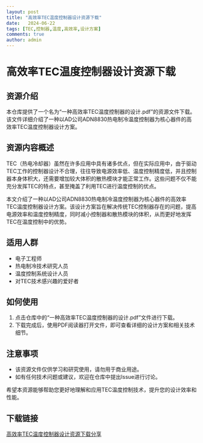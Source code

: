 ```yaml
---
layout: post
title: "高效率TEC温度控制器设计资源下载"
date:   2024-06-22
tags: [TEC,控制器,温度,高效率,设计方案]
comments: true
author: admin
---
```

# 高效率TEC温度控制器设计资源下载

## 资源介绍

本仓库提供了一个名为“一种高效率TEC温度控制器的设计.pdf”的资源文件下载。该文件详细介绍了一种以AD公司ADN8830热电制冷温度控制器为核心器件的高效率TEC温度控制器设计方案。

## 资源内容概述

TEC（热电冷却器）虽然在许多应用中具有诸多优点，但在实际应用中，由于驱动TEC工作的控制器设计不合理，往往导致电源效率低、温度控制精度低，并且控制器本身体积大，还需要增加较大体积的散热模块才能正常工作。这些问题不仅不能充分发挥TEC的特点，甚至掩盖了利用TEC进行温度控制的优点。

本文介绍了一种以AD公司ADN8830热电制冷温度控制器为核心器件的高效率TEC温度控制器设计方案。该设计方案旨在解决传统TEC控制器存在的问题，提高电源效率和温度控制精度，同时减小控制器和散热模块的体积，从而更好地发挥TEC在温度控制中的优势。

## 适用人群

- 电子工程师
- 热电制冷技术研究人员
- 温度控制系统设计人员
- 对TEC技术感兴趣的爱好者

## 如何使用

1. 点击仓库中的“一种高效率TEC温度控制器的设计.pdf”文件进行下载。
2. 下载完成后，使用PDF阅读器打开文件，即可查看详细的设计方案和相关技术细节。

## 注意事项

- 该资源文件仅供学习和研究使用，请勿用于商业用途。
- 如有任何技术问题或建议，欢迎在仓库中提出Issue进行讨论。

希望本资源能够帮助您更好地理解和应用TEC温度控制技术，提升您的设计效率和性能。

## 下载链接

[高效率TEC温度控制器设计资源下载分享](https://pan.quark.cn/s/a3969d2dce50)
